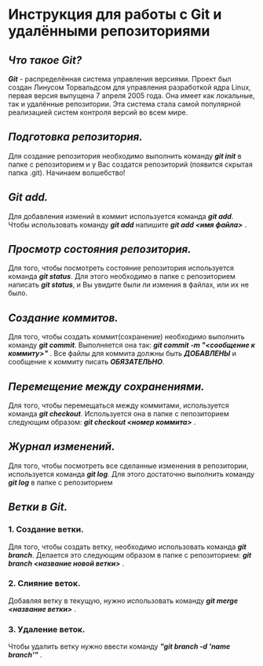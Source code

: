 # **Инструкция для работы с Git и удалёнными репозиториями**

## *Что такое Git?*
***Git*** - распределённая система управления версиями. Проект был создан Линусом Торвальдсом для управления разработкой ядра Linux, первая версия выпущена 7 апреля 2005 года. Она имеет как локальные, так и удалённые репозитории. Эта система стала самой популярной реализацией систем контроля версий во всем мире.

## *Подготовка репозитория.*
Для создание репозитория необходимо выполнить команду ***git init***  в папке с репозиторием и у Вас создатся репозиторий (появится скрытая папка .git). Начинаем волшебство!

## *Git add.*
Для добавления измений в коммит используется команда ***git add***. Чтобы использовать команду ***git add*** напишите ***git add <имя файла>*** .

## *Просмотр состояния репозитория.*
Для того, чтобы посмотреть состояние репозитория используется команда ***git status***. Для этого необходимо в папке с репозиторием написать ***git status***, и Вы увидите были ли измения в файлах, или их не было.

## *Создание коммитов.*
Для того, чтобы создать коммит(сохранение) необходимо выполнить команду ***git commit***. Выполняется она так: ***git commit -m "<сообщение к коммиту>"*** . Все файлы для коммита должны быть ***ДОБАВЛЕНЫ*** и сообщение к коммиту писать ***ОБЯЗАТЕЛЬНО***.

## *Перемещение между сохранениями.*
Для того, чтобы перемещаться между коммитами, используется команда ***git checkout***. Используется она в папке с пепозиторием следующим образом: ***git checkout <номер коммита>*** .

## *Журнал изменений.*
Для того, чтобы посмотреть все сделанные изменения в репозитории, используется команда ***git log***. Для этого достаточно выполнить команду ***git log*** в папке с репозиторием

## *Ветки в Git.*
### 1. Создание ветки.
Для того, чтобы создать ветку, необходимо использовать команда ***git branch***. Делается это следующим образом в папке с репозиторием: ***git branch <название новой ветки>*** .

 ### 2. Слияние веток.
Добавляя ветку в текущую, нужно использовать команду ***git merge <название ветки>*** .

### 3. Удаление веток.
Чтобы удалить ветку нужно ввести команду ***"git branch -d 'name branch'"*** .
